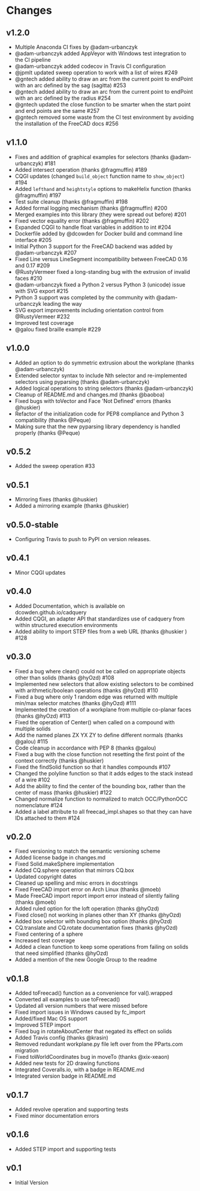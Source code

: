 Changes
=======


v1.2.0
------
   * Multiple Anaconda CI fixes by @adam-urbanczyk
   * @adam-urbanczyk added AppVeyor with Windows test integration to the CI pipeline
   * @adam-urbanczyk added codecov in Travis CI configuration
   * @jpmlt updated sweep operation to work with a list of wires #249
   * @gntech added ability to draw an arc from the current point to endPoint with an arc defined by the sag (sagitta) #253
   * @gntech added ability to draw an arc from the current point to endPoint with an arc defined by the radius #254
   * @gntech updated the close function to be smarter when the start point and end points are the same #257
   * @gntech removed some waste from the CI test environment by avoiding the installation of the FreeCAD docs #256


v1.1.0
------
   * Fixes and addition of graphical examples for selectors (thanks @adam-urbanczyk) #181
   * Added intersect operation (thanks @fragmuffin) #189
   * CQGI updates (changed `build_object` function name to `show_object`) #194
   * Added `lefthand` and `heightstyle` options to makeHelix function (thanks @fragmuffin) #197
   * Test suite cleanup (thanks @fragmuffin) #198
   * Added formal logging mechanism (thanks @fragmuffin) #200
   * Merged examples into this library (they were spread out before) #201
   * Fixed vector equality error (thanks @fragmuffin) #202
   * Expanded CQGI to handle float variables in addition to int #204
   * Dockerfile added by @dcowden for Docker build and command line interface #205
   * Initial Python 3 support for the FreeCAD backend was added by @adam-urbanczyk #207
   * Fixed Line versus LineSegment incompatibility between FreeCAD 0.16 and 0.17 #209
   * @RustyVermeer fixed a long-standing bug with the extrusion of invalid faces #210
   * @adam-urbanczyk fixed a Python 2 versus Python 3 (unicode) issue with SVG export #215
   * Python 3 support was completed by the community with @adam-urbanczyk leading the way
   * SVG export improvements including orientation control from @RustyVermeer #232
   * Improved test coverage
   * @galou fixed braille example #229


v1.0.0
------
   * Added an option to do symmetric extrusion about the workplane (thanks @adam-urbanczyk)
   * Extended selector syntax to include Nth selector and re-implemented selectors using pyparsing (thanks @adam-urbanczyk)
   * Added logical operations to string selectors (thanks @adam-urbanczyk)
   * Cleanup of README.md and changes.md (thanks @baoboa)
   * Fixed bugs with toVector and Face 'Not Defined' errors (thanks @huskier)
   * Refactor of the initialization code for PEP8 compliance and Python 3 compatibility (thanks @Peque)
   * Making sure that the new pyparsing library dependency is handled properly (thanks @Peque)

v0.5.2
------
   * Added the sweep operation #33

v0.5.1
------
   * Mirroring fixes (thanks @huskier)
   * Added a mirroring example (thanks @huskier)

v0.5.0-stable
------
   * Configuring Travis to push to PyPI on version releases.

v0.4.1
------
   * Minor CQGI updates

v0.4.0
------
   * Added Documentation, which is available on dcowden.github.io/cadquery
   * Added CQGI, an adapter API that standardizes use of cadquery from within structured execution environments
   * Added ability to import STEP files from a web URL (thanks @huskier ) #128

v0.3.0
-----
   * Fixed a bug where clean() could not be called on appropriate objects other than solids (thanks @hyOzd) #108
   * Implemented new selectors that allow existing selectors to be combined with arithmetic/boolean operations (thanks @hyOzd) #110
   * Fixed a bug where only 1 random edge was returned with multiple min/max selector matches (thanks @hyOzd) #111
   * Implemented the creation of a workplane from multiple co-planar faces (thanks @hyOzd) #113
   * Fixed the operation of Center() when called on a compound with multiple solids
   * Add the named planes ZX YX ZY to define different normals (thanks @galou) #115
   * Code cleanup in accordance with PEP 8 (thanks @galou)
   * Fixed a bug with the close function not resetting the first point of the context correctly (thanks @huskier)
   * Fixed the findSolid function so that it handles compounds #107
   * Changed the polyline function so that it adds edges to the stack instead of a wire #102
   * Add the ability to find the center of the bounding box, rather than the center of mass (thanks @huskier) #122
   * Changed normalize function to normalized to match OCC/PythonOCC nomenclature #124
   * Added a label attribute to all freecad_impl.shapes so that they can have IDs attached to them #124

v0.2.0
-----
   * Fixed versioning to match the semantic versioning scheme
   * Added license badge in changes.md
   * Fixed Solid.makeSphere implementation
   * Added CQ.sphere operation that mirrors CQ.box
   * Updated copyright dates
   * Cleaned up spelling and misc errors in docstrings
   * Fixed FreeCAD import error on Arch Linux (thanks @moeb)
   * Made FreeCAD import report import error instead of silently failing (thanks @moeb)
   * Added ruled option for the loft operation (thanks @hyOzd)
   * Fixed close() not working in planes other than XY (thanks @hyOzd)
   * Added box selector with bounding box option (thanks @hyOzd)
   * CQ.translate and CQ.rotate documentation fixes (thanks @hyOzd)
   * Fixed centering of a sphere
   * Increased test coverage
   * Added a clean function to keep some operations from failing on solids that need simplified (thanks @hyOzd)
   * Added a mention of the new Google Group to the readme

v0.1.8
-----
   * Added toFreecad() function as a convenience for val().wrapped
   * Converted all examples to use toFreecad()
   * Updated all version numbers that were missed before
   * Fixed import issues in Windows caused by fc_import
   * Added/fixed Mac OS support
   * Improved STEP import
   * Fixed bug in rotateAboutCenter that negated its effect on solids
   * Added Travis config (thanks @krasin)
   * Removed redundant workplane.py file left over from the PParts.com migration
   * Fixed toWorldCoordinates bug in moveTo (thanks @xix-xeaon)
   * Added new tests for 2D drawing functions
   * Integrated Coveralls.io, with a badge in README.md
   * Integrated version badge in README.md

v0.1.7
-----
   * Added revolve operation and supporting tests
   * Fixed minor documentation errors

v0.1.6
-----
   * Added STEP import and supporting tests

v0.1
-----
   * Initial Version
